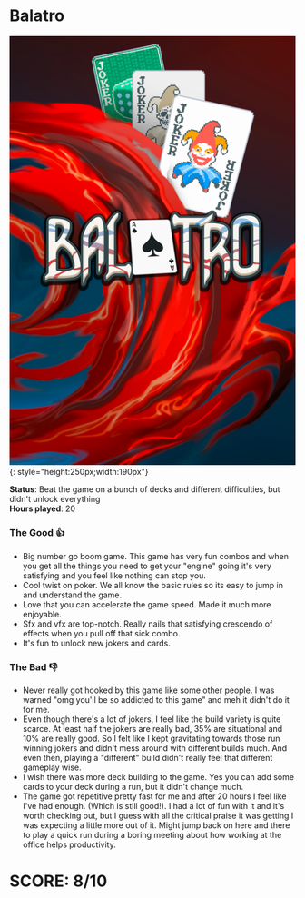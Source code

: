 # Balatro

![](Balatro.jpg){: style="height:250px;width:190px"}

**Status**: Beat the game on a bunch of decks and different difficulties, but didn't unlock everything<br>
**Hours played**: 20<br>

### The Good 👍
- Big number go boom game. This game has very fun combos and when you get all the things you need to get your "engine" going it's very satisfying and you feel like nothing can stop you.
- Cool twist on poker. We all know the basic rules so its easy to jump in and understand the game.
- Love that you can accelerate the game speed. Made it much more enjoyable. 
- Sfx and vfx are top-notch. Really nails that satisfying crescendo of effects when you pull off that sick combo.
- It's fun to unlock new jokers and cards.

### The Bad 👎
- Never really got hooked by this game like some other people. I was warned "omg you'll be so addicted to this game" and meh it didn't do it for me.
- Even though there's a lot of jokers, I feel like the build variety is quite scarce. At least half the jokers are really bad, 35% are situational and 10% are really good. So I felt like I kept gravitating towards those run winning jokers and didn't mess around with different builds much. And even then, playing a "different" build didn't really feel that different gameplay wise.
- I wish there was more deck building to the game. Yes you can add some cards to your deck during a run, but it didn't change much.
- The game got repetitive pretty fast for me and after 20 hours I feel like I've had enough. (Which is still good!). I had a lot of fun with it and it's worth checking out, but I guess with all the critical praise it was getting I was expecting a little more out of it. Might jump back on here and there to play a quick run during a boring meeting about how working at the office helps productivity.


# SCORE: 8/10